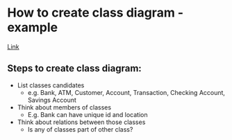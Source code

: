 # How to create class diagram - example  
[Link](https://medium.com/@smagid_allThings/uml-class-diagram-example-fab6197200e6)  
## Steps to create class diagram:
* List classes candidates
	* e.g. Bank, ATM, Customer, Account, Transaction, Checking Account, Savings Account
* Think about members of classes
	* E.g. Bank can have unique id and location
* Think about relations between those classes
	* Is any of classes part of other class?
